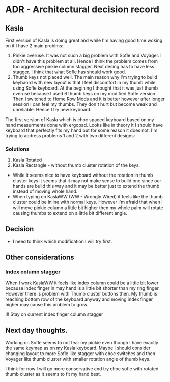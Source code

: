 # ADR - Architectural decision record
## Kasla
First version of Kasla is doing great and while I'm having good time woking on it I have 2 main problms:
1. Pinkie overuse. 
It was not such a big problem with Sofle and Voyager. I didn't have this problem at all. Hence I think the problem comes from too aggressive pinkie column stagger. 
Next desing has to have less stagger. I think that what Sofle has should work good.
2. Thumb keys not placed well. 
The main reason why I'm trying to build keybaord with new layout is that I feel discomfort in my thumb while using Sofle keyboard. At the begining I thought that it was just thumb overuse because I used 6 thumb keys on my modified Sofle version. Then I switched to Home Row Mods and it is better however after longer session I can feel my thumbs. They don't hurt but become weak and unreliable. Hence I try new keyboard.

The first version of Kasla which is choc spaced keyboard based on my hand measurments done with ergopad. Looks like in theory it I should have keyboard that perfectly fits my hand but for some reason it does not. I'm trying to address problems 1 and 2 with two different designs:
### Solutions
1. Kasla Rotated
2. Kasla Rectangle - without thumb cluster rotation of the keys. 

- While it seems nice to have keyboard without the rotation in thumb cluster keys it seems that it may not make sense to build one since our hands are build this way and it may be better just to extend the thumb instead of moving whole hand.
- When typing on KaslaWW (WW - Wrongly Wired) it feels like the thumb cluster could be inline with normal keys. However I'm afraid that when I will move pinkie column a little bit higher then my whole palm will rotate causing thumbs to extend on a little bit different angle. 


## Decision
- I need to think which modification I will try first. 

## Other considerations
### Index column stagger
When I work KaslaWW it feels like index column could be a little bit lower because index finger in may hand is a little bit shorter than my ring finger. However there is problem with Thumb cluster buttons then. My thumb is reaching bottom row of the keyboard anyway and moving index finger higher may cause this problem to grow.

!!! Stay  on current index finger column stagger


## Next day thoughts. 
Working on Sofle seems to not tear my pinkie even though I have exactly the same keymap as on my Kasla keyboard. Maybe I should consider changing layout to more Sofle like stagger with choc switches and then Voyager like thumb cluster with smaller rotation angle of thumb keys.

I think for now I will go more conservative and try choc sofle with rotated thumb cluster as it seems to fit my hand best.


